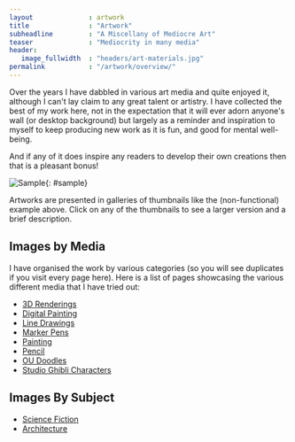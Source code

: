 ```yaml
---
layout              : artwork
title               : "Artwork"
subheadline         : "A Miscellany of Mediocre Art"
teaser              : "Mediocrity in many media"
header:
   image_fullwidth  : "headers/art-materials.jpg"
permalink           : "/artwork/overview/"
---
```


Over the years I have dabbled in various art media and quite enjoyed it, although
I can't lay claim to any great talent or artistry. I have collected the best of
my work here, not in the expectation that it will ever adorn anyone's wall (or
desktop background) but largely as a reminder and inspiration to myself to keep
producing new work as it is fun, and good for mental well-being.

And if any of it does inspire any readers to develop their own creations then
that is a pleasant bonus!

![Sample](/img/headers/art-materials.jpg){: #sample}

<script>
function setSample() {
   const imgs = [
      {% for img in site.data.artwork -%}
               "{{ site.urlimg }}/{{ img.thumb_url }}",
      {%- endfor %}
   ];
   var chosen = Math.floor(Math.random() * imgs.length);
   document.getElementById("sample").setAttribute('src', imgs[chosen]);
}
setSample();
</script>

Artworks are presented in galleries of thumbnails like the (non-functional) example
above. Click on any of the thumbnails to see a larger version and a brief description.

## Images by Media

I have organised the work by various categories (so you will see duplicates if 
you visit every page here). Here is a list of pages showcasing the various
different media that I have tried out:

* [3D Renderings](/artwork/3D-rendering/)
* [Digital Painting](/artwork/digital-painting)
* [Line Drawings](/artwork/line-drawings/)
* [Marker Pens](/artwork/marker-pen)
* [Painting](/artwork/painting)
* [Pencil](/artwork/pencil)
* [OU Doodles](/artwork/ou-doodles)
* [Studio Ghibli Characters](/artwork/ghibli)

## Images By Subject

* [Science Fiction](/artwork/sci-fi/)
* [Architecture](/artwork/architecture)
